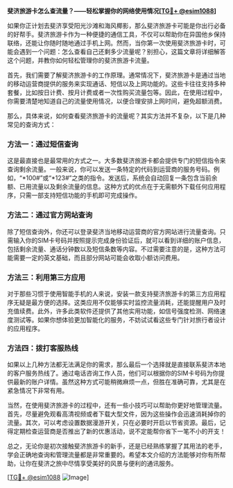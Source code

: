 **斐济旅游卡怎么查流量？——轻松掌握你的网络使用情况[[TG💪+ @esim1088](https://t.me/s/esim1088)]**

如果你正计划去斐济享受阳光沙滩和海风椰影，那么斐济旅游卡可能是你出行必备的好帮手。斐济旅游卡作为一种便捷的通信工具，不仅可以帮助你在异国他乡保持联络，还能让你随时随地通过手机上网。然而，当你第一次使用斐济旅游卡时，可能会遇到一个问题：怎么查看自己还剩多少流量呢？别担心，这篇文章将详细解答这个问题，并教你如何轻松管理你的斐济旅游卡流量。

首先，我们需要了解斐济旅游卡的工作原理。通常情况下，斐济旅游卡是通过当地的移动运营商提供的服务来实现通话、短信以及上网功能的。这些卡往往支持多种套餐，比如按日计费、按月计费或者一次性购买流量包等。因此，在使用过程中，你需要清楚地知道自己的流量使用情况，以便合理安排上网时间，避免超额消费。

那么，具体来说，如何查看斐济旅游卡的流量呢？其实方法并不复杂，以下是几种常见的查询方式：

### 方法一：通过短信查询
这是最直接也是最常用的方式之一。大多数斐济旅游卡都会提供专门的短信指令来查询剩余流量。一般来说，你可以发送一条特定的代码到运营商的服务号码。例如，“*100#”或“*123#”之类的指令。发送后，系统会自动回复一条包含当前余额、已用流量以及剩余流量的信息。这种方式的优点在于无需额外下载任何应用程序，只需一部支持短信功能的手机即可完成操作。

### 方法二：通过官方网站查询
除了短信查询外，你还可以登录斐济当地移动运营商的官方网站进行流量查询。只需输入你的SIM卡号码并按照提示完成身份验证后，就可以看到详细的账户信息，包括剩余流量、通话分钟数以及短信条数等内容。不过需要注意的是，这种方法可能需要一定的英文基础，而且部分网站可能会收取小额访问费用。

### 方法三：利用第三方应用
对于那些习惯于使用智能手机的人来说，安装一款支持斐济旅游卡的第三方应用程序无疑是最方便的选择。这类应用不仅能够实时监控流量消耗，还能提醒用户及时充值续费。此外，许多此类软件还提供了其他实用功能，如信号强度检测、网络速度测试等。如果你想体验更加智能化的服务，不妨试试看这些专门针对旅行者设计的应用程序。

### 方法四：拨打客服热线
如果以上几种方法都无法满足你的需求，那么最后一个选择就是直接联系斐济本地的客户服务热线了。通过电话咨询工作人员，他们可以根据你的SIM卡号码为你提供最新的账户详情。虽然这种方式可能稍微麻烦一点，但胜在准确可靠，尤其是在紧急情况下非常有用。

当然，在使用斐济旅游卡的过程中，还有一些小技巧可以帮助你更好地管理流量。首先，尽量避免观看高清视频或者下载大型文件，因为这些操作会迅速消耗掉你的流量。其次，可以考虑设置数据漫游开关，只在必要时开启以节省资源。最后，记得定期检查运营商是否推出了新的优惠活动，说不定能帮你省下一笔不小的开支！

总之，无论你是初次接触斐济旅游卡的新手，还是已经熟练掌握了其用法的老手，学会正确地查询和管理流量都是非常重要的。希望本文介绍的方法能够对你有所帮助，让你在斐济之旅中尽情享受美好的风景与便利的通讯服务。

[[TG💪+ @esim1088](https://t.me/s/esim1088) ![Image](https://i.postimg.cc/4NQfJmqS/Snipaste-2025-05-13-00-14-12.png)]
